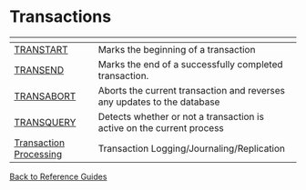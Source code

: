 # Transactions

<PageHeader />

| <!----> | <!----> |
| --- | --- |
| [TRANSTART](./../../jbc/transtart/README.md) | Marks the beginning of a transaction |
| [TRANSEND](./../../jbc/transend/README.md) | Marks the end of a successfully completed transaction. |
| [TRANSABORT](./../../jbc/transabort/README.md) | Aborts the current transaction and reverses any updates to the database |
| [TRANSQUERY](./../../jbc/transquery/README.md) | Detects whether or not a transaction is active on the current process |
| [Transaction Processing](././../../transactions/transaction-replication/README.md)  | Transaction Logging/Journaling/Replication |  

[Back to Reference Guides](./../README.md)

  
<PageFooter />
